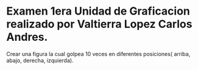 # Examen 1era Unidad de Graficacion realizado por Valtierra Lopez Carlos Andres.

Crear una figura la cual golpea 10 veces en diferentes posiciones( arriba, abajo, derecha, izquierda).
